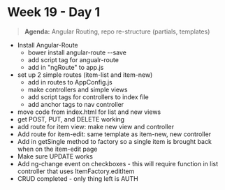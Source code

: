 # Week 19 - Day 1

> **Agenda:**  Angular Routing, repo re-structure (partials, templates)


* Install Angular-Route
	* bower install angular-route --save
	* add script tag for angualr-route
	* add in "ngRoute" to app.js
* set up 2 simple routes (item-list and item-new)
	* add in routes to AppConfig.js
	* make controllers and simple views
	* add script tags for controllers to index file
	* add anchor tags to nav controller
* move code from index.html for list and new views
* get POST, PUT, and DELETE working
* add route for item view: make new view and controller
* Add route for item-edit: same template as item-new, new controller
* Add in getSingle method to factory so a single item is brought back when on the item-edit page
* Make sure UPDATE works
* Add ng-change event on checkboxes - this will require function in list controller that uses ItemFactory.editItem
* CRUD completed - only thing left is AUTH